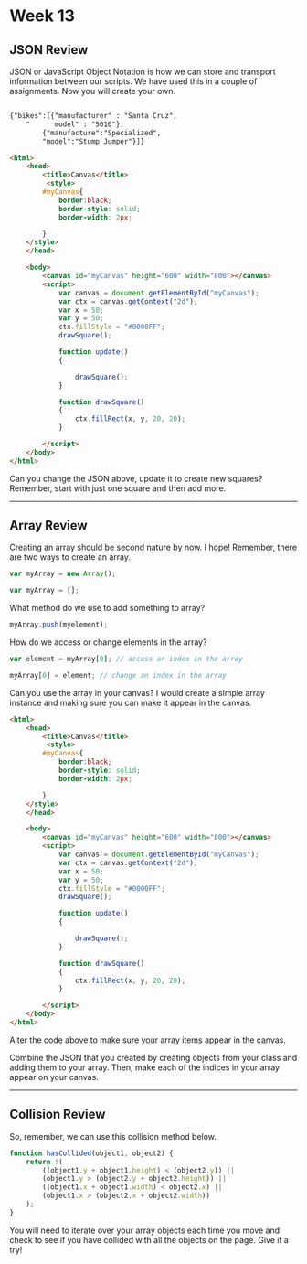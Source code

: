 # Week 13
## JSON Review  
JSON or JavaScript Object Notation is how we can store and transport information between our scripts. We have used this in a couple of assignments. Now you will create your own.
```HTML

{"bikes":[{"manufacturer" : "Santa Cruz",
    "      model" : "5010"},
        {"manufacture":"Specialized",
        "model":"Stump Jumper"}]}

<html>
    <head>
        <title>Canvas</title>
         <style>
        #myCanvas{
            border:black;
            border-style: solid;
            border-width: 2px;

        }
    </style>
    </head>

    <body>
        <canvas id="myCanvas" height="600" width="800"></canvas>
        <script>
            var canvas = document.getElementById("myCanvas");
            var ctx = canvas.getContext("2d");
            var x = 50;
            var y = 50;
            ctx.fillStyle = "#0000FF";
            drawSquare();

            function update()
            {

                drawSquare();
            }

            function drawSquare()
            {
                ctx.fillRect(x, y, 20, 20);
            }

        </script>
    </body>
</html>
```
Can you change the JSON above, update it to create new squares? Remember, start with just one square and then add more.
***
## Array Review
Creating an array should be second nature by now. I hope! Remember, there are two ways to create an array.
```JavaScript
var myArray = new Array();

var myArray = [];
```
What method do we use to add something to array?
```JavaScript
myArray.push(myelement);
```
How do we access or change elements in the array?
```JavaScript
var element = myArray[0]; // access an index in the array

myArray[0] = element; // change an index in the array
```
Can you use the array in your canvas? I would create a simple array instance and making sure you can make it appear in the canvas.
```HTML
<html>
    <head>
        <title>Canvas</title>
         <style>
        #myCanvas{
            border:black;
            border-style: solid;
            border-width: 2px;

        }
    </style>
    </head>

    <body>
        <canvas id="myCanvas" height="600" width="800"></canvas>
        <script>
            var canvas = document.getElementById("myCanvas");
            var ctx = canvas.getContext("2d");
            var x = 50;
            var y = 50;
            ctx.fillStyle = "#0000FF";
            drawSquare();

            function update()
            {

                drawSquare();
            }

            function drawSquare()
            {
                ctx.fillRect(x, y, 20, 20);
            }

        </script>
    </body>
</html>
```
Alter the code above to make sure your array items appear in the canvas.

Combine the JSON that you created by creating objects from your class and adding them to your array. Then, make each of the indices in your array appear on your canvas.
***
## Collision Review
So, remember, we can use this collision method below.
```JavaScript
function hasCollided(object1, object2) {
    return !(
        ((object1.y + object1.height) < (object2.y)) ||
        (object1.y > (object2.y + object2.height)) ||
        ((object1.x + object1.width) < object2.x) ||
        (object1.x > (object2.x + object2.width))
    );
}
```
You will need to iterate over your array objects each time you move and check to see if you have collided with all the objects on the page. Give it a try!

